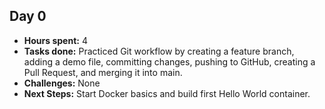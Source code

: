 ## Day 0
- **Hours spent:** 4
- **Tasks done:** Practiced Git workflow by creating a feature branch, adding a demo file, committing changes, pushing to GitHub, creating a Pull Request, and merging it into main.
- **Challenges:** None
- **Next Steps:** Start Docker basics and build first Hello World container.

